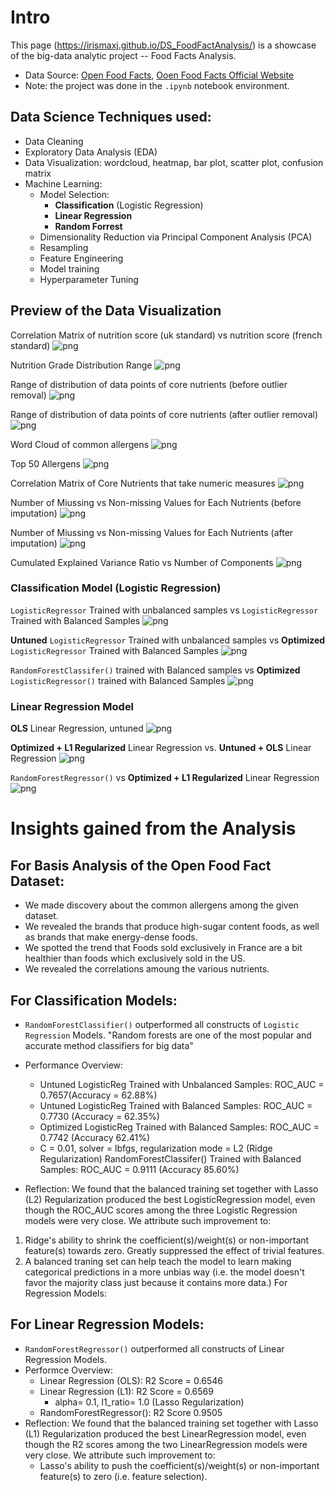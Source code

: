 # Intro
This page (https://irismaxj.github.io/DS_FoodFactAnalysis/) is a showcase of the big-data analytic project -- Food Facts Analysis. 
* Data Source: [Open Food Facts](https://github.com/openfoodfacts), [Ooen Food Facts Official Website](https://world.openfoodfacts.org/discover)
* Note: the project was done in the `.ipynb` notebook environment.

## Data Science Techniques used:
* Data Cleaning
* Exploratory Data Analysis (EDA)
* Data Visualization: wordcloud, heatmap, bar plot, scatter plot, confusion matrix
* Machine Learning:
  * Model Selection:
    * **Classification** (Logistic Regression)
    * **Linear Regression**
    * **Random Forrest**
  * Dimensionality Reduction via Principal Component Analysis (PCA)
  * Resampling
  * Feature Engineering
  * Model training
  * Hyperparameter Tuning

## Preview of the Data Visualization

Correlation Matrix of nutrition score (uk standard) vs nutrition score (french standard)
![png](/image-DataVis/22.png)

Nutrition Grade Distribution Range
![png](/image-DataVis/25.png)

Range of distribution of data points of core nutrients (before outlier removal)
![png](/image-DataVis/39.png)

Range of distribution of data points of core nutrients (after outlier removal)
![png](/image-DataVis/44.png)

Word Cloud of common allergens
![png](/image-DataVis/55.png)

Top 50 Allergens
![png](/image-DataVis/59.png)

Correlation Matrix of Core Nutrients that take numeric measures
![png](/image-DataVis/73.png)

Number of Miussing vs Non-missing Values for Each Nutrients (before imputation)
![png](/image-DataVis/84.png)

Number of Miussing vs Non-missing Values for Each Nutrients (after imputation)
![png](/image-DataVis/88.png)

Cumulated Explained Variance Ratio vs Number of Components
![png](/image-DataVis/101.png)

### Classification Model (Logistic Regression)
`LogisticRegressor` Trained with unbalanced samples vs `LogisticRegressor` Trained with Balanced Samples
![png](/image-DataVis/118.png)

**Untuned** `LogisticRegressor` Trained with unbalanced samples vs **Optimized** `LogisticRegressor` Trained with Balanced Samples
![png](/image-DataVis/128.png)

`RandomForestClassifer()` trained with Balanced samples vs **Optimized** `LogisticRegressor()` trained with Balanced Samples
![png](/image-DataVis/135.png)

### Linear Regression Model
**OLS** Linear Regression, untuned
![png](/image-DataVis/152.png)

**Optimized + L1 Regularized** Linear Regression vs. **Untuned + OLS** Linear Regression
![png](/image-DataVis/159.png)

`RandomForestRegressor()` vs **Optimized + L1 Regularized** Linear Regression
![png](/image-DataVis/164.png)

# Insights gained from the Analysis
## For Basis Analysis of the Open Food Fact Dataset:
* We made discovery about the common allergens among the given dataset.
* We revealed the brands that produce high-sugar content foods, as well as brands that make energy-dense foods.
* We spotted the trend that Foods sold exclusively in France are a bit healthier than foods which exclusively sold in the US.
* We revealed the correlations amoung the various nutrients.

## For Classification Models:
* `RandomForestClassifier()` outperformed all constructs of `Logistic Regression` Models.
"Random forests are one of the most popular and accurate method classifiers for big data"
* Performance Overview:
  * Untuned LogisticReg Trained with Unbalanced Samples: ROC_AUC = 0.7657(Accuracy = 62.88%)
  * Untuned LogisticReg Trained with Balanced Samples: ROC_AUC = 0.7730 (Accuracy = 62.35%)
  * Optimized LogisticReg Trained with Balanced Samples: ROC_AUC = 0.7742 (Accuracy 62.41%)
  * C = 0.01, solver = lbfgs, regularization mode = L2 (Ridge Regularization)
RandomForestClassifer() Trained with Balanced Samples: ROC_AUC = 0.9111 (Accuracy 85.60%)

* Reflection: We found that the balanced training set together with Lasso (L2) Regularization produced the best LogisticRegression model, even though the ROC_AUC scores among the three Logistic Regression models were very close. We attribute such improvement to:

1) Ridge's ability to shrink the coefficient(s)/weight(s) or non-important feature(s) towards zero. Greatly suppressed the effect of trivial features.
2) A balanced traning set can help teach the model to learn making categorical predictions in a more unbias way (i.e. the model doesn't favor the majority class just because it contains more data.)
For Regression Models:

## For Linear Regression Models:
* `RandomForestRegressor()` outperformed all constructs of Linear Regression Models.
* Performce Overview:
  * Linear Regression (OLS): R2 Score = 0.6546 
  * Linear Regression (L1): R2 Score = 0.6569
    * alpha= 0.1, l1_ratio= 1.0 (Lasso Regularization)
  * RandomForestRegressor(): R2 Score 0.9505
* Reflection: We found that the balanced training set together with Lasso (L1) Regularization produced the best LinearRegression model, even though the R2 scores among the two LinearRegression models were very close. We attribute such improvement to:
  * Lasso's ability to push the coefficient(s)/weight(s) or non-important feature(s) to zero (i.e. feature selection).
